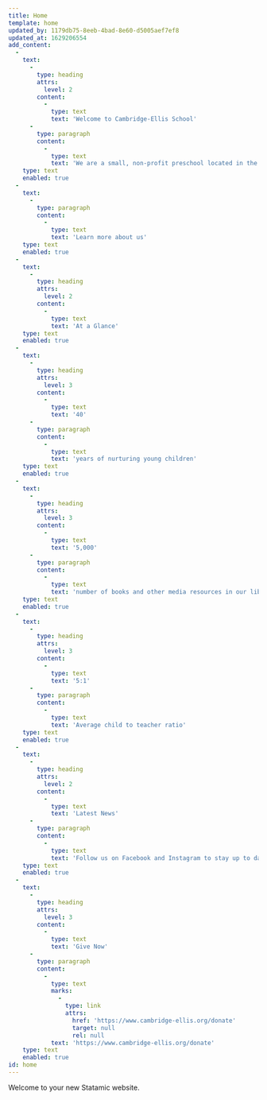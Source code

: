 ```yaml
---
title: Home
template: home
updated_by: 1179db75-8eeb-4bad-8e60-d5005aef7ef8
updated_at: 1629206554
add_content:
  -
    text:
      -
        type: heading
        attrs:
          level: 2
        content:
          -
            type: text
            text: 'Welcome to Cambridge-Ellis School'
      -
        type: paragraph
        content:
          -
            type: text
            text: 'We are a small, non-profit preschool located in the heart of Cambridge. Our mission is to provide a joyful, warm, and stimulating first school experience for our community''s youngest learners. Our philosophy is built upon a foundation of equity, inclusion, and above all community.'
    type: text
    enabled: true
  -
    text:
      -
        type: paragraph
        content:
          -
            type: text
            text: 'Learn more about us'
    type: text
    enabled: true
  -
    text:
      -
        type: heading
        attrs:
          level: 2
        content:
          -
            type: text
            text: 'At a Glance'
    type: text
    enabled: true
  -
    text:
      -
        type: heading
        attrs:
          level: 3
        content:
          -
            type: text
            text: '40'
      -
        type: paragraph
        content:
          -
            type: text
            text: 'years of nurturing young children'
    type: text
    enabled: true
  -
    text:
      -
        type: heading
        attrs:
          level: 3
        content:
          -
            type: text
            text: '5,000'
      -
        type: paragraph
        content:
          -
            type: text
            text: 'number of books and other media resources in our library'
    type: text
    enabled: true
  -
    text:
      -
        type: heading
        attrs:
          level: 3
        content:
          -
            type: text
            text: '5:1'
      -
        type: paragraph
        content:
          -
            type: text
            text: 'Average child to teacher ratio'
    type: text
    enabled: true
  -
    text:
      -
        type: heading
        attrs:
          level: 2
        content:
          -
            type: text
            text: 'Latest News'
      -
        type: paragraph
        content:
          -
            type: text
            text: 'Follow us on Facebook and Instagram to stay up to date on what''s happening at Cambridge-Ellis!'
    type: text
    enabled: true
  -
    text:
      -
        type: heading
        attrs:
          level: 3
        content:
          -
            type: text
            text: 'Give Now'
      -
        type: paragraph
        content:
          -
            type: text
            marks:
              -
                type: link
                attrs:
                  href: 'https://www.cambridge-ellis.org/donate'
                  target: null
                  rel: null
            text: 'https://www.cambridge-ellis.org/donate'
    type: text
    enabled: true
id: home
---
```

Welcome to your new Statamic website.
